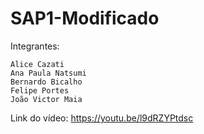 # SAP1-Modificado
Integrantes:

    Alice Cazati
    Ana Paula Natsumi
    Bernardo Bicalho
    Felipe Portes
    João Victor Maia

Link do vídeo: https://youtu.be/l9dRZYPtdsc
